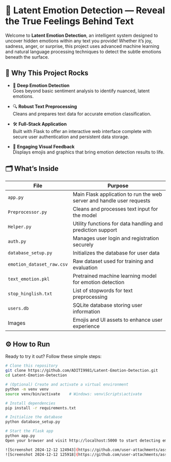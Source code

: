 # 🌟 Latent Emotion Detection — Reveal the True Feelings Behind Text

Welcome to **Latent Emotion Detection**, an intelligent system designed to uncover hidden emotions within any text you provide! Whether it’s joy, sadness, anger, or surprise, this project uses advanced machine learning and natural language processing techniques to detect the subtle emotions beneath the surface.

## 🚀 Why This Project Rocks

- 🎯 **Deep Emotion Detection**  
  Goes beyond basic sentiment analysis to identify nuanced, latent emotions.

- 🔍 **Robust Text Preprocessing**  
  Cleans and prepares text data for accurate emotion classification.

- 🛠️ **Full-Stack Application**  
  Built with Flask to offer an interactive web interface complete with secure user authentication and persistent data storage.

- 🎨 **Engaging Visual Feedback**  
  Displays emojis and graphics that bring emotion detection results to life.

## 🗂️ What’s Inside

| File                 | Purpose                                               |
|----------------------|-------------------------------------------------------|
| `app.py`             | Main Flask application to run the web server and handle user requests |
| `Preprocessor.py`    | Cleans and processes text input for the model         |
| `Helper.py`          | Utility functions for data handling and prediction support |
| `auth.py`            | Manages user login and registration securely          |
| `database_setup.py`  | Initializes the database for user data                 |
| `emotion_dataset_raw.csv` | Raw dataset used for training and evaluation       |
| `text_emotion.pkl`   | Pretrained machine learning model for emotion detection |
| `stop_hinglish.txt`  | List of stopwords for text preprocessing               |
| `users.db`           | SQLite database storing user information               |
| Images               | Emojis and UI assets to enhance user experience        |

## ⚙️ How to Run

Ready to try it out? Follow these simple steps:

```bash
# Clone this repository
git clone https://github.com/ADITI9981/Latent-Emotion-Detection.git
cd Latent-Emotion-Detection

# (Optional) Create and activate a virtual environment
python -m venv venv
source venv/bin/activate    # Windows: venv\Scripts\activate

# Install dependencies
pip install -r requirements.txt

# Initialize the database
python database_setup.py

# Start the Flask app
python app.py
Open your browser and visit http://localhost:5000 to start detecting emotions in your text!

![Screenshot 2024-12-12 124943](https://github.com/user-attachments/assets/cef6a943-9dff-4f39-afc1-88202ce52f3a)
![Screenshot 2024-12-12 125918](https://github.com/user-attachments/assets/06e3de70-b504-40cf-82a2-adadd1a91c84)

